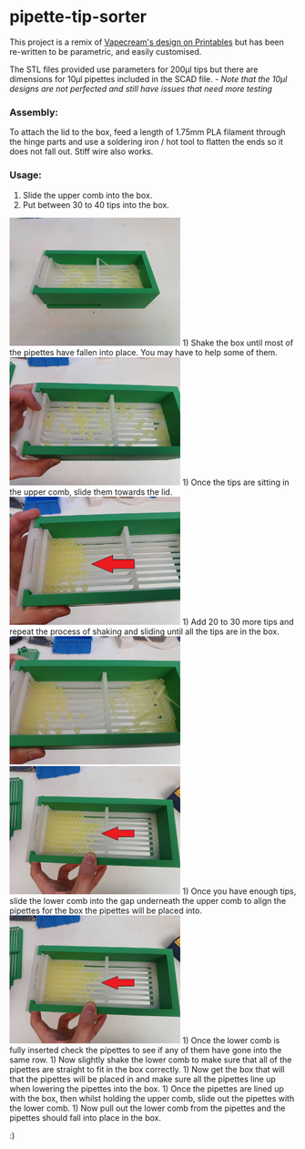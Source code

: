 # pipette-tip-sorter

This project is a remix of [Vapecream's design on Printables](https://www.printables.com/model/896781-modular-pippette-tip-sorting-box) but has been re-written to be parametric, and easily customised.  

The STL files provided use parameters for 200µl tips but there are dimensions for 10µl pipettes included in the SCAD file.
    - _Note that the 10µl designs are not perfected and still have issues that need more testing_  

### Assembly:
To attach the lid to the box, feed a length of 1.75mm PLA filament through the hinge parts and use a soldering iron / hot tool to flatten the ends so it does not fall out.
Stiff wire also works.  

### Usage:
1) Slide the upper comb into the box.  
1) Put between 30 to 40 tips into the box.  
<img src="/images/(1) Pipettes before shaking.jpg" alt="Before shaking" width="300"/>
1) Shake the box until most of the pipettes have fallen into place. You may have to help some of them.  
<img src="/images/(2) Pipettes after shaking.jpg" alt="After shaking" width="300"/>
1) Once the tips are sitting in the upper comb, slide them towards the lid.  
<img src="/images/(3) Pipettes moved to front.jpg" alt="Slid to the front" width="300"/>
1) Add 20 to 30 more tips and repeat the process of shaking and sliding until all the tips are in the box.  
<img src="/images/(4) Adding more pipettes.jpg" alt="More tips" width="300"/> <img src="/images/(5) After all pipettes added.jpg" alt="More tips" width="300"/>
1) Once you have enough tips, slide the lower comb into the gap underneath the upper comb to align the pipettes for the box the pipettes will be placed into.  
<img src="/images/(5) After all pipettes added.jpg" alt="More tips" width="300"/>
1) Once the lower comb is fully inserted check the pipettes to see if any of them have gone into the same row.  
1) Now slightly shake the lower comb to make sure that all of the pipettes are straight to fit in the box correctly.  
1) Now get the box that will that the pipettes will be placed in and make sure all the pipettes line up when lowering the pipettes into the box.  
1) Once the pipettes are lined up with the box, then whilst holding the upper comb, slide out the pipettes with the lower comb.  
1) Now pull out the lower comb from the pipettes and the pipettes should fall into place in the box.  

:)
